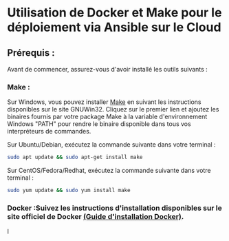 # Utilisation de Docker et Make pour le déploiement via Ansible sur le Cloud

## Prérequis :
Avant de commencer, assurez-vous d'avoir installé les outils suivants :

### Make :

Sur Windows, vous pouvez installer [Make](https://gnuwin32.sourceforge.net/packages/make.htm) en suivant les instructions disponibles sur le site GNUWin32. Cliquez sur le premier lien et ajoutez les binaires fournis par votre package Make à la variable d'environnement Windows "PATH" pour rendre le binaire disponible dans tous vos interpréteurs de commandes.

Sur Ubuntu/Debian, exécutez la commande suivante dans votre terminal :

```bash
sudo apt update && sudo apt-get install make
```

Sur CentOS/Fedora/Redhat, exécutez la commande suivante dans votre terminal :

```bash
sudo yum update && sudo yum install make
```

### Docker :Suivez les instructions d'installation disponibles sur le site officiel de Docker [(Guide d'installation Docker)](https://docs.docker.com/engine/install).

I




